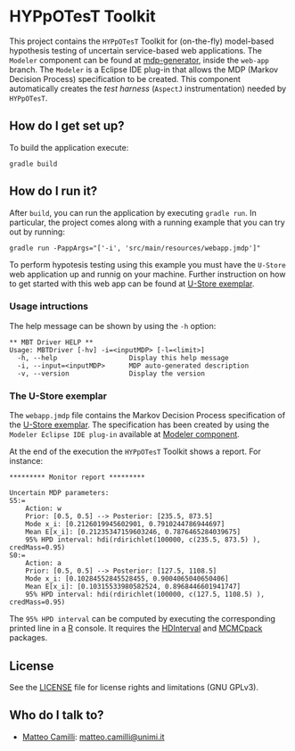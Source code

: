 # HYPpOTesT Toolkit

This project contains the `HYPpOTesT` Toolkit for (on-the-fly) model-based hypothesis
testing of uncertain service-based web applications.
The `Modeler` component can be found at [mdp-generator](https://github.com/SELab-unimi/mdp-generator), inside the `web-app` branch.
The `Modeler` is a Eclipse IDE plug-in that allows the MDP (Markov Decision Process) specification to be created.
This component automatically creates the *test harness* (`AspectJ` instrumentation) needed by `HYPpOTesT`.

## How do I get set up?

To build the application execute:
```
gradle build
```

## How do I run it?

After `build`, you can run the application by executing `gradle run`.
In particular, the project comes along with a running example that you can try out by running:
```
gradle run -PappArgs="['-i', 'src/main/resources/webapp.jmdp']"
```
To perform hypotesis testing using this example you must have the `U-Store` web application up and runnig on your machine. Further instruction on how to get started with this web app can be found at [U-Store exemplar](https://github.com/SELab-unimi/ustore-exemplar).

### Usage intructions

The help message can be shown by using the `-h` option:

```
** MBT Driver HELP **
Usage: MBTDriver [-hv] -i=<inputMDP> [-l=<limit>]
  -h, --help                  Display this help message
  -i, --input=<inputMDP>      MDP auto-generated description
  -v, --version               Display the version
```

### The U-Store exemplar

The `webapp.jmdp` file contains the Markov Decision Process specification of the [U-Store exemplar](https://github.com/SELab-unimi/ustore-exemplar). The specification has been created by using the `Modeler Eclipse IDE plug-in` available at [Modeler component](https://github.com/SELab-unimi/mdp-generator/tree/web-app).

At the end of the execution the `HYPpOTesT` Toolkit shows a report. For instance:

```
********* Monitor report *********

Uncertain MDP parameters:
S5:=
    Action: w
    Prior: [0.5, 0.5] --> Posterior: [235.5, 873.5]
    Mode x_i: [0.2126019945602901, 0.7910244786944697]
    Mean E[x_i]: [0.21235347159603246, 0.7876465284039675]
    95% HPD interval: hdi(rdirichlet(100000, c(235.5, 873.5) ), credMass=0.95)
S0:=
    Action: a
    Prior: [0.5, 0.5] --> Posterior: [127.5, 1108.5]
    Mode x_i: [0.10284552845528455, 0.9004065040650406]
    Mean E[x_i]: [0.10315533980582524, 0.8968446601941747]
    95% HPD interval: hdi(rdirichlet(100000, c(127.5, 1108.5) ), credMass=0.95)
```

The `95% HPD interval` can be computed by executing the corresponding printed line in a [R](https://www.r-project.org/) console.
It requires the [HDInterval](https://cran.r-project.org/web/packages/HDInterval/) and [MCMCpack](https://cran.r-project.org/web/packages/MCMCpack/) packages.

## License

See the [LICENSE](LICENSE.txt) file for license rights and limitations (GNU GPLv3).

## Who do I talk to?

* [Matteo Camilli](http://camilli.di.unimi.it): <matteo.camilli@unimi.it>
